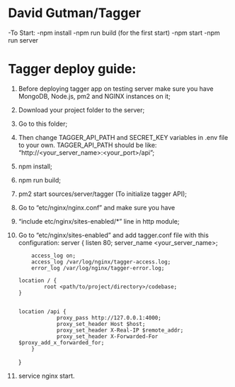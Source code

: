 # David Gutman/Tagger

-To Start:
-npm install
-npm run build (for the first start)
-npm start
-npm run server



# Tagger deploy guide:
1. Before deploying tagger app on testing server make sure you have MongoDB, Node.js, pm2 and NGINX instances on it;
2. Download your project folder to the server;
3. Go to this folder;
4. Then change TAGGER_API_PATH and SECRET_KEY variables in .env file to your own. TAGGER_API_PATH should be like: “http://<your_server_name>:<your_port>/api”;
5. npm install;
6. npm run build;
7. pm2 start sources/server/tagger (To initialize tagger API);
8. Go to “etc/nginx/nginx.conf” and make sure you have
9. “include etc/nginx/sites-enabled/*” line in http module;
10. Go to “etc/nginx/sites-enabled” and add tagger.conf file with this configuration:
    server {
        listen 80;
        server_name <your_server_name>;

            access_log on;
            access_log /var/log/nginx/tagger-access.log;
            error_log /var/log/nginx/tagger-error.log;

        location / {
                root <path/to/project/directory>/codebase;
        }


        location /api {
                    proxy_pass http://127.0.0.1:4000;
                    proxy_set_header Host $host;
                    proxy_set_header X-Real-IP $remote_addr;
                    proxy_set_header X-Forwarded-For $proxy_add_x_forwarded_for;
            }
    }

11. service nginx start.
